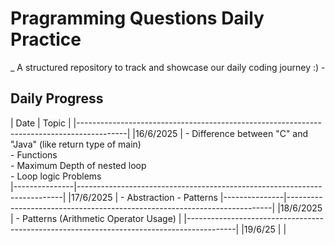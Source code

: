# Pragramming Questions Daily Practice

_ A structured repository to track and showcase our daily coding journey :) -

## Daily Progress

 |      Date     |                 Topic                                                    |
 |------------------------------------------------------------------------------------------|
 |16/6/2025      | - Difference between "C" and "Java" (like return type of main) <br>
                   - Functions <br>
                   - Maximum Depth of nested loop <br>
                   - Loop logic Problems <br>
 |---------------|--------------------------------------------------------------------------|
 |17/6/2025      | - Abstraction
                   - Patterns
 |---------------|--------------------------------------------------------------------------|
 |18/6/2025      | - Patterns (Arithmetic Operator Usage)                                   |
 |------------------------------------------------------------------------------------------|
 |19/6/25        |                                                                          |

               
